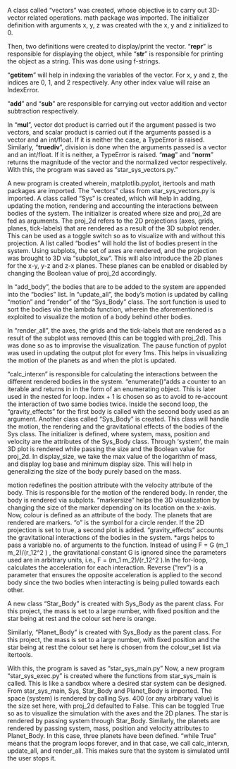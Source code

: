 A class called “vectors” was created, whose objective is to carry out 3D-vector related operations. math package was imported. The initializer definition with arguments x, y, z was created with the x, y and z initialized to 0. 

Then, two definitions were created to display/print the vector. “__repr__” is responsible for displaying the object, while “__str__” is responsible for printing the object as a string. This was done using f-strings. 

“__getitem__” will help in indexing the variables of the vector. For x, y and z, the indices are 0, 1, and 2 respectively. Any other index value will raise an IndexError.

“__add__” and “__sub__” are responsible for carrying out vector addition and vector subtraction respectively.

In “__mul__”, vector dot product is carried out if the argument passed is two vectors, and scalar product is carried out if the arguments passed is a vector and an int/float. If it is neither the case, a TypeError is raised. Similarly, “__truediv__”, division is done when the arguments passed is a vector and an int/float. If it is neither, a TypeError is raised. 	“__mag__” and “__norm__” returns the magnitude of the vector and the normalized vector respectively.
With this, the program was saved as “star_sys_vectors.py.”

A new program is created wherein, matplotlib.pyplot, itertools and math packages are imported. The “vectors” class from star_sys_vectors.py is imported. A class called “Sys” is created, which will help in adding, updating the motion, rendering and accounting the interactions between bodies of the system.
The initializer is created where size and proj_2d are fed as arguments. The proj_2d refers to the 2D projections (axes, grids, planes, tick-labels) that are rendered as a result of the 3D subplot render. This can be used as a toggle switch so as to visualize with and without this projection.
A list called “bodies” will hold the list of bodies present in the system. Using subplots, the set of axes are rendered, and the projection was brought to 3D via “subplot_kw”. This will also introduce the 2D planes for the x-y, y-z and z-x planes. These planes can be enabled or disabled by changing the Boolean value of proj_2d accordingly.

In “add_body”, the bodies that are to be added to the system are appended into the “bodies” list.
In “update_all”, the body’s motion is updated by calling “motion” and “render” of the “Sys_Body” class. The sort function is used to sort the bodies via the lambda function, wherein the aforementioned is exploited to visualize the motion of a body behind other bodies.

In “render_all”, the axes, the grids and the tick-labels that are rendered as a result of the subplot was removed (this can be toggled with proj_2d). This was done so as to improvise the visualization. The pause function of pyplot was used in updating the output plot for every 1ms. This helps in visualizing the motion of the planets as and when the plot is updated.

“calc_interxn” is responsible for calculating the interactions between the different rendered bodies in the system. “enumerate()“adds a counter to an iterable and returns in in the form of an enumerating object. This is later used in the nested for loop. index + 1 is chosen so as to avoid to re-account the interaction of two same bodies twice. Inside the second loop, the “gravity_effects” for the first body is called with the second body used as an argument.
Another class called “Sys_Body” is created. This class will handle the motion, the rendering and the gravitational effects of the bodies of the Sys class.
The initializer is defined, where system, mass, position and velocity are the attributes of the Sys_Body class. Through ‘system’, the main 3D plot is rendered while passing the size and the Boolean value for proj_2d. In display_size, we take the max value of the logarithm of mass, and display log base and minimum display size. This will help in generalizing the size of the body purely based on the mass.

motion redefines the position attribute with the velocity attribute of the body. This is responsible for the motion of the rendered body.
In render, the body is rendered via subplots. “markersize” helps the 3D visualization by changing the size of the marker depending on its location on the x-axis. Now, colour is defined as an attribute of the body. The planets that are rendered are markers. “o” is the symbol for a circle render. If the 2D projection is set to true, a second plot is added.
“gravity_effects” accounts the gravitational interactions of the bodies in the system. *args helps to pass a variable no. of arguments to the function. Instead of using F = G (m_1 m_2)/(r_12^2 )  , the gravitational constant G is ignored since the parameters used are in arbitrary units, i.e., F =  (m_1 m_2)/(r_12^2 ).In the for-loop, calculates the acceleration for each interaction. Reverse (“rev”) is a parameter that ensures the opposite acceleration is applied to the second body since the two bodies when interacting is being pulled towards each other.

A new class “Star_Body” is created with Sys_Body as the parent class. For this project, the mass is set to a large number, with fixed position and the star being at rest and the colour set here is orange.

Similarly, “Planet_Body” is created with Sys_Body as the parent class. For this project, the mass is set to a large number, with fixed position and the star being at rest the colour set here is chosen from the colour_set list via itertools.

With this, the program is saved as “star_sys_main.py”
Now, a new program “star_sys_exec.py” is created where the functions from star_sys_main is called. This is like a sandbox where a desired star system can be designed.
From star_sys_main, Sys, Star_Body and Planet_Body is imported. The space (system) is rendered by calling Sys. 400 (or any arbitrary value) is the size set here, with proj_2d defaulted to False. This can be toggled True so as to visualize the simulation with the axes and the 2D planes. The star is rendered by passing system through Star_Body. Similarly, the planets are rendered by passing system, mass, position and velocity attributes to Planet_Body. In this case, three planets have been defined. “while True” means that the program loops forever, and in that case, we call calc_interxn, update_all, and render_all. This makes sure that the system is simulated until the user stops it.
